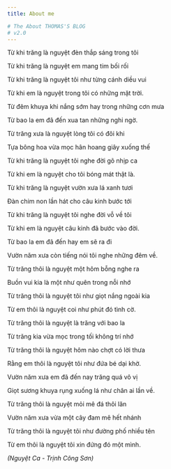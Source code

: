 ```yaml
---
title: About me

# The About THOMAS'S BLOG
# v2.0
---
```


Từ khi trăng là nguyệt đèn thắp sáng trong tôi

Từ khi trăng là nguyệt em mang tim bối rối

Từ khi trăng là nguyệt tôi như từng cánh diều vui

Từ khi em là nguyệt trong tôi có những mặt trời.



Từ đêm khuya khi nắng sớm hay trong những cơn mưa

Từ bao la em đã đến xua tan những nghi ngờ.


Từ trăng xưa là nguyệt lòng tôi có đôi khi

Tựa bông hoa vừa mọc hân hoang giây xuống thế

Từ khi trăng là nguyệt tôi nghe đời gõ nhịp ca

Từ khi em là nguyệt cho tôi bóng mát thật là.


Từ khi trăng là nguyệt vườn xưa lá xanh tươi

Đàn chim non lần hát cho câu kinh bước tới

Từ khi trăng là nguyệt tôi nghe đời vỗ về tôi

Từ khi em là nguyệt câu kinh đã bước vào đời.


Từ bao la em đã đến hay em sẽ ra đi

Vườn năm xưa còn tiếng nói tôi nghe những đêm về.


Từ trăng thôi là nguyệt một hôm bỗng nghe ra

Buồn vui kia là một như quên trong nỗi nhớ

Từ trăng thôi là nguyệt tôi như giọt nắng ngoài kia

Từ em thôi là nguyệt coi như phút đó tình cờ.


Từ trăng thôi là nguyệt là trăng với bao la

Từ trăng kia vừa mọc trong tối không trí nhớ

Từ trăng thôi là nguyệt hôm nào chợt có lời thưa

Rằng em thôi là nguyệt tôi như đứa bé dại khờ.


Vườn năm xưa em đã đến nay trăng quá vô vị

Giọt sương khuya rụng xuống lá như chân ai lần về.


Từ trăng thôi là nguyệt mỏi mê đá thôi lăn

Vườn năm xưa vừa một cây đam mê hết nhánh

Từ trăng thôi là nguyệt tôi như đường phố nhiều tên

Từ em thôi là nguyệt tôi xin đứng đó một mình.


*(Nguyệt Ca - Trịnh Công Sơn)*
